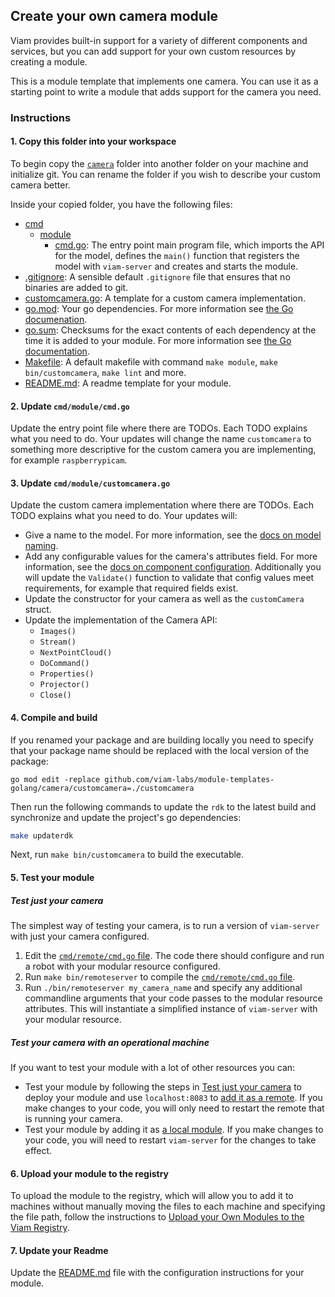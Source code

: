 ## Create your own camera module

Viam provides built-in support for a variety of different components and services, but you can add support for your own custom resources by creating a module.

This is a module template that implements one camera. You can use it as a starting point to write a module that adds support for the camera you need.

### Instructions

#### 1. Copy this folder into your workspace

To begin copy the [`camera`](../) folder into another folder on your machine and initialize git. You can rename the folder if you wish to describe your custom camera better.

Inside your copied folder, you have the following files:

- [cmd](./cmd/)
  - [module](./module/)
    - [cmd.go](./cmd.go): The entry point main program file, which imports the API for the model, defines the `main()` function that registers the model with `viam-server` and creates and starts the module.
- [.gitignore](./.gitignore): A sensible default `.gitignore` file that ensures that no binaries are added to git.
- [customcamera.go](./customcamera.go): A template for a custom camera implementation.
- [go.mod](./go.mod): Your go dependencies. For more information see [the Go documenation](https://go.dev/doc/tutorial/create-module).
- [go.sum](./go.sum): Checksums for the exact contents of each dependency at the time it is added to your module. For more information see [the Go documentation](https://go.dev/doc/tutorial/create-module).
- [Makefile](./Makefile): A default makefile with command `make module`, `make bin/customcamera`, `make lint` and more.
- [README.md](./README.md): A readme template for your module.

#### 2. Update `cmd/module/cmd.go`

Update the entry point file where there are TODOs. Each TODO explains what you need to do. Your updates will change the name `customcamera` to something more descriptive for the custom camera you are implementing, for example `raspberrypicam`.

#### 3. Update `cmd/module/customcamera.go`

Update the custom camera implementation where there are TODOs. Each TODO explains what you need to do. Your updates will:

- Give a name to the model. For more information, see the [docs on model naming](https://docs.viam.com/registry/create/#name-your-new-resource-model).
- Add any configurable values for the camera's attributes field. For more information, see the [docs on component configuration](https://docs.viam.com/build/configure/#components). Additionally you will update the `Validate()` function to validate that config values meet requirements, for example that required fields exist.
- Update the constructor for your camera as well as the `customCamera` struct.
- Update the implementation of the Camera API:
  - `Images()`
  - `Stream()`
  - `NextPointCloud()`
  - `DoCommand()`
  - `Properties()`
  - `Projector()`
  - `Close()`

#### 4. Compile and build

If you renamed your package and are building locally you need to specify that your package name should be replaced with the local version of the package:

```
go mod edit -replace github.com/viam-labs/module-templates-golang/camera/customcamera=./customcamera
```

Then run the following commands to update the `rdk` to the latest build and synchronize and update the project's go dependencies:

```sh
make updaterdk
```

Next, run `make bin/customcamera` to build the executable.

#### 5. Test your module

##### Test just your camera

The simplest way of testing your camera, is to run a version of `viam-server` with just your camera configured.

1. Edit the [`cmd/remote/cmd.go` file](./cmd/remote/cmd.go). The code there should configure and run a robot with your modular resource configured.
1. Run `make bin/remoteserver` to compile the [`cmd/remote/cmd.go` file](./cmd/module/cmd.go).
1. Run `./bin/remoteserver my_camera_name` and specify any additional commandline arguments that your code passes  to the modular resource attributes. This will instantiate a simplified instance of `viam-server` with your modular resource.

##### Test your camera with an operational machine

If you want to test your module with a lot of other resources you can:

- Test your module by following the steps in [Test just your camera](#test-just-your-camera) to deploy your module and use `localhost:8083` to [add it as a remote](https://docs.viam.com/build/configure/parts-and-remotes/#configure-a-remote). If you make changes to your code, you will only need to restart the remote that is running your camera.
- Test your module by adding it as [a local module](https://docs.viam.com/registry/configure/#add-a-local-module). If you make changes to your code, you will need to restart `viam-server` for the changes to take effect.

#### 6. Upload your module to the registry

To upload the module to the registry, which will allow you to add it to machines without manually moving the files to each machine and specifying the file path, follow the instructions to [Upload your Own Modules to the Viam Registry](https://docs.viam.com/registry/upload/).

#### 7. Update your Readme

Update the [README.md](./README.md) file with the configuration instructions for your module.